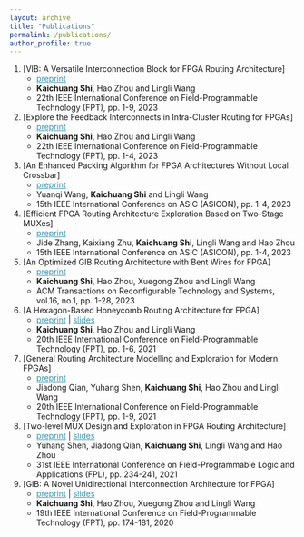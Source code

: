 ```yaml
---
layout: archive
title: "Publications"
permalink: /publications/
author_profile: true
---
```

1. [VIB: A Versatile Interconnection Block for FPGA Routing Architecture]
   * <a href="/publications/VIB_camera_ready.pdf" style="color:#3793ae">preprint</a>
   * **Kaichuang Shi**, Hao Zhou and Lingli Wang
   * 22th IEEE International Conference on Field-Programmable Technology (FPT), pp. 1-9, 2023
2. [Explore the Feedback Interconnects in Intra-Cluster Routing for FPGAs]
   * <a href="/publications/feedback_camera_ready.pdf" style="color:#3793ae">preprint</a>
   * **Kaichuang Shi**, Hao Zhou and Lingli Wang
   * 22th IEEE International Conference on Field-Programmable Technology (FPT), pp. 1-4, 2023     
3. [An Enhanced Packing Algorithm for FPGA Architectures Without Local Crossbar]
   * <a href="/publications/2023_packer.pdf" style="color:#3793ae">preprint</a> 
   * Yuanqi Wang, **Kaichuang Shi** and Lingli Wang
   * 15th IEEE International Conference on ASIC (ASICON), pp. 1-4, 2023
4. [Efficient FPGA Routing Architecture Exploration Based on Two-Stage MUXes]
   * <a href="/publications/2023_avalance.pdf" style="color:#3793ae">preprint</a> 
   * Jide Zhang, Kaixiang Zhu, **Kaichuang Shi**, Lingli Wang and Hao Zhou
   * 15th IEEE International Conference on ASIC (ASICON), pp. 1-4, 2023
5. [An Optimized GIB Routing Architecture with Bent Wires for FPGA]
   * <a href="/publications/GIB_bent.pdf" style="color:#3793ae">preprint</a>
   * **Kaichuang Shi**, Hao Zhou, Xuegong Zhou and Lingli Wang
   * ACM Transactions on Reconfigurable Technology and Systems, vol.16, no.1, pp. 1-28, 2023
6. [A Hexagon-Based Honeycomb Routing Architecture for FPGA]
   * <a href="/publications/honeycomb.pdf" style="color:#3793ae">preprint</a> \| <a href="/publications/honeycomb_slide.pdf" style="color:#3793ae">slides</a>
   * **Kaichuang Shi**, Hao Zhou and Lingli Wang
   * 20th IEEE International Conference on Field-Programmable Technology (FPT), pp. 1-6, 2021
7. [General Routing Architecture Modelling and Exploration for Modern FPGAs]
   * <a href="/publications/GRB.pdf" style="color:#3793ae">preprint</a>
   * Jiadong Qian, Yuhang Shen, **Kaichuang Shi**, Hao Zhou and Lingli Wang
   * 20th IEEE International Conference on Field-Programmable Technology (FPT), pp. 1-9, 2021
8. [Two-level MUX Design and Exploration in FPGA Routing Architecture]
   * <a href="/publications/Two-level MUX.pdf" style="color:#3793ae">preprint</a> \| <a href="/publications/Two level MUX.pdf" style="color:#3793ae">slides</a>
   * Yuhang Shen, Jiadong Qian, **Kaichuang Shi**, Lingli Wang and Hao Zhou
   * 31st IEEE International Conference on Field-Programmable Logic and Applications (FPL), pp. 234-241, 2021
9. [GIB: A Novel Unidirectional Interconnection Architecture for FPGA]
   * <a href="/publications/GIB.pdf" style="color:#3793ae">preprint</a> \| <a href="/publications/GIB.slide.pdf" style="color:#3793ae">slides</a>
   * **Kaichuang Shi**, Hao Zhou, Xuegong Zhou and Lingli Wang
   * 19th IEEE International Conference on Field-Programmable Technology (FPT), pp. 174-181, 2020
